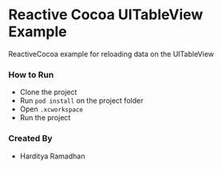# Reactive Cocoa UITableView Example
ReactiveCocoa example for reloading data on the UITableView

### How to Run
- Clone the project
- Run `pod install` on the project folder
- Open `.xcworkspace`
- Run the project

### Created By
- Harditya Ramadhan